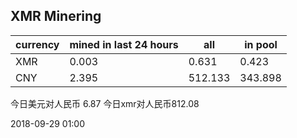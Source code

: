 ## XMR Minering

|currency|mined in last 24 hours|all|in pool|
|---|---|---|---|
|XMR|0.003|0.631|0.423|
|CNY|2.395|512.133|343.898|

今日美元对人民币 6.87	今日xmr对人民币812.08


2018-09-29 01:00